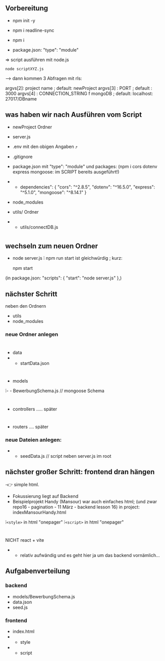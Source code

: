 ## Vorbereitung

- npm init -y
- npm i readline-sync
- npm i

- package.json: "type": "module"

=> script ausführen mit node.js

    node scriptXYZ.js

--> dann kommen 3 Abfragen mit rls:

argvs[2]: project name ; default: newProject
argvs[3] : PORT ; default : 3000
argvs[4] : CONNECTION_STRING f mongoDB ; default: localhost: 27017/DBname



## was haben wir nach Ausführen vom Script

- newProject Ordner

- server.js

- .env  mit den obigen Angaben ⤴️
- .gitignore

- package.json mit "type": "module"
und packages:
(npm i cors dotenv express mongoose: im SCRIPT bereits ausgeführt!)
- - dependencies": {
    "cors": "^2.8.5",
    "dotenv": "^16.5.0",
    "express": "^5.1.0",
    "mongoose": "^8.14.1"
  }

- node_modules

- utils/  Ordner
- - utils/connectDB.js

#


## wechseln zum neuen Ordner

- node server.js
❕ npm run start ist gleichwürdig ; kurz: 

  npm start

(in package.json:
  "scripts": {
    "start": "node server.js"
  },)


## nächster Schritt

neben den Ordnern
- utils
- node_modules

### neue Ordner anlegen
#
- data
- - startData.json

#
- models

❕- - BewerbungSchema.js // mongoose Schema 

#
- controllers ..... später
#
- routers   .... später


### neue Dateien anlegen:

- - seedData.js  // script neben server.js im root


## nächster großer Schritt: frontend dran hängen

-👉️ simple html.

+ Fokussierung liegt auf Backend
+ Beispielprojekt Handy (Mansour) war auch einfaches html;
(und zwar repo16 - pagination - 11 März - backend lesson 16)
in project: indexMansourHandy.html

❕```<style>``` in html "onepager"
❕```<script>``` in html "onepager"


#
NICHT react + vite
- - relativ aufwändig und es geht hier ja um das backend vornämlich...



## Aufgabenverteilung

### backend

- models/BewerbungSchema.js
- data.json
- seed.js

### frontend 

- index.html
- - style
- - script
